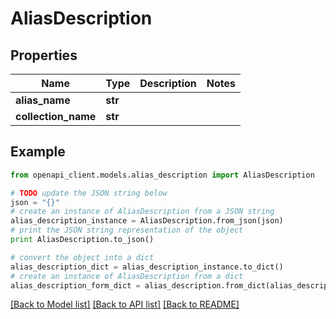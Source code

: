 # AliasDescription


## Properties
Name | Type | Description | Notes
------------ | ------------- | ------------- | -------------
**alias_name** | **str** |  | 
**collection_name** | **str** |  | 

## Example

```python
from openapi_client.models.alias_description import AliasDescription

# TODO update the JSON string below
json = "{}"
# create an instance of AliasDescription from a JSON string
alias_description_instance = AliasDescription.from_json(json)
# print the JSON string representation of the object
print AliasDescription.to_json()

# convert the object into a dict
alias_description_dict = alias_description_instance.to_dict()
# create an instance of AliasDescription from a dict
alias_description_form_dict = alias_description.from_dict(alias_description_dict)
```
[[Back to Model list]](../README.md#documentation-for-models) [[Back to API list]](../README.md#documentation-for-api-endpoints) [[Back to README]](../README.md)


